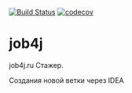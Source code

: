 [![Build Status](https://travis-ci.org/AndreyShulgin/job4j.svg?branch=master)](https://travis-ci.org/AndreyShulgin/job4j)
[![codecov](https://codecov.io/gh/AndreyShulgin/job4j/branch/master/graph/badge.svg)](https://codecov.io/gh/AndreyShulgin/job4j)

# job4j
job4j.ru
Стажер.

Создания новой ветки через IDEA